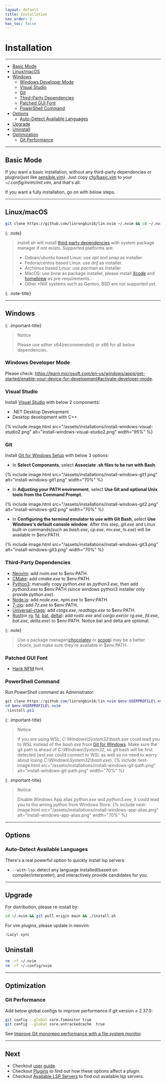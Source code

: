 ```yaml
---
layout: default
title: Installation
nav_order: 3
has_toc: false
---
```


<!-- markdownlint-disable MD013 MD025 -->

# Installation

---

- [Basic Mode](#basic-mode)
- [Linux/macOS](#linuxmacos)
- [Windows](#windows)
  - [Windows Developer Mode](#windows-developer-mode)
  - [Visual Studio](#visual-studio)
  - [Git](#git)
  - [Third-Party Dependencies](#third-party-dependencies)
  - [Patched GUI Font](#patched-gui-font)
  - [PowerShell Command](#powershell-command)
- [Options](#options)
  - [Auto-Detect Available Languages](#auto-detect-available-languages)
- [Upgrade](#upgrade)
- [Uninstall](#uninstall)
- [Optimization](#optimization)
  - [Git Performance](#git-performance)

---

## Basic Mode

If you want a basic installation, without any third-party dependencies or plugins(just like [sensible.vim](https://github.com/tpope/vim-sensible)). Just copy [cfg/basic.vim](https://github.com/linrongbin16/lin.nvim/blob/main/cfg/basic.vim) to your _~/.config/nvim/init.vim_, and that's all.

If you want a fully installation, go on with below steps.

---

## Linux/macOS

```bash
git clone https://github.com/linrongbin16/lin.nvim ~/.nvim && cd ~/.nvim && ./install.sh
```

{: .note}

> _install.sh_ will install [third-party dependencies](/lin.nvim.dev/appendix/#dependencies) with system package manager if not exists. Supported platforms are:
>
> - Debian/ubuntu based Linux: use _apt_ and _snap_ as installer.
> - Fedora/centos based Linux: use _dnf_ as installer.
> - Archlinux based Linux: use _pacman_ as installer.
> - MacOS: use _brew_ as package installer, please install [Xcode](https://guide.macports.org/chunked/installing.html) and [homebrew](https://brew.sh/) as pre-requirements.
> - Other \*NIX systems such as Gentoo, BSD are not supported yet.

{: .note-title}

---

## Windows

{: .important-title}

> Notice
>
> Please use either x64(recommended) or x86 for all below dependencies.

### Windows Developer Mode

Please check: <https://learn.microsoft.com/en-us/windows/apps/get-started/enable-your-device-for-development#activate-developer-mode>.

### Visual Studio

Install [Visual Studio](https://www.visualstudio.com/) with below 2 components:

- .NET Desktop Development
- Desktop development with C++

{% include image.html src="/assets/installations/install-windows-visual-studio2.png" alt="install-windows-visual-studio2.png" width="95%" %}

### Git

Install [Git for Windows Setup](https://git-scm.com/downloads) with below 3 options:

- In **Select Components**, select **Associate .sh files to be run with Bash**.

{% include image.html src="/assets/installations/install-windows-git1.png" alt="install-windows-git1.png" width="70%" %}

- In **Adjusting your PATH environment**, select **Use Git and optional Unix tools from the Command Prompt**.

{% include image.html src="/assets/installations/install-windows-git2.png" alt="install-windows-git2.png" width="70%" %}

- In **Configuring the terminal emulator to use with Git Bash**, select **Use Windows's default console window**. After this step, _git.exe_ and Linux built-in commands(such as _bash.exe_, _cp.exe_, _mv.exe_, _ls.exe_) will be available in $env:PATH.

{% include image.html src="/assets/installations/install-windows-git3.png" alt="install-windows-git3.png" width="70%" %}

### Third-Party Dependencies

- [Neovim](https://github.com/neovim/neovim/releases/latest): add _nvim.exe_ to $env:PATH.
- [CMake](https://github.com/Kitware/CMake/releases/latest): add _cmake.exe_ to $env:PATH.
- [Python3](https://www.python.org/downloads/windows/): manually copy _python.exe_ as _python3.exe_, then add _python3.exe_ to $env:PATH (since windows python3 installer only provide _python.exe_).
- [Node.js](https://nodejs.org/en/download/): add _node.exe_, _npm.exe_ to $env:PATH.
- [7-zip](https://www.7-zip.org/): add _7z.exe_ to $env:PATH.
- [Universal-ctags](https://github.com/universal-ctags/ctags-win32/releases): add _ctags.exe_, _readtags.exe_ to $env:PATH.
- [Rust](https://www.rust-lang.org/)(or [rg](https://github.com/BurntSushi/ripgrep), [fd](https://github.com/sharkdp/fd), [bat](https://github.com/sharkdp/bat), [delta](https://github.com/dandavison/delta)): add _rustc.exe_ and _cargo.exe_(or _rg.exe_, _fd.exe_, _bat.exe_, _delta.exe_) to $env:PATH. Notice bat and delta are optional.

{: .note}

> Use a package manager([chocolatey](https://chocolatey.org/) or [scoop](https://scoop.sh/)) may be a better choice, just make sure they're available in $env:PATH.

### Patched GUI Font

- [Hack NFM](https://github.com/ryanoasis/nerd-fonts/releases/download/v2.2.2/Hack.zip) font.

### PowerShell Command

Run PowerShell command as Administrator:

```powershell
git clone https://github.com/linrongbin16/lin.nvim $env:USERPROFILE\.nvim
cd $env:USERPROFILE\.nvim
.\install.ps1
```

{: .important-title}

> Notice
>
> If you are using WSL, _C:\Windows\System32\bash.exe_ could lead you to WSL instead of the _bash.exe_ from [Git for Windows](https://git-scm.com/). Make sure the git path is ahead of _C:\Windows\System32_, so git bash will be first detected (_wsl.exe_ could connect to WSL as well so no need to worry about losing _C:\Windows\System32\bash.exe_).
> {% include nest-image.html src="/assets/installations/install-windows-git-path.png" alt="install-windows-git-path.png" width="70%" %}

{: .important-title}

> Notice
>
> Disable Windows App alias _python.exe_ and _python3.exe_, it could lead you to the wrong python from Windows Store.
> {% include nest-image.html src="/assets/installations/install-windows-app-alias.png" alt="install-windows-app-alias.png" width="70%" %}

---

## Options

### Auto-Detect Available Languages

There's a real powerful option to quickly install lsp servers:

- `--with-lsp`: detect any language installed(based on compiler/interpreter), and interactively provide candidates for you.

---

## Upgrade

For distribution, please re-install by:

```bash
cd ~/.nvim && git pull origin main && ./install.sh
```

For vim plugins, please update in neovim:

```vim
:Lazy! sync
```

## Uninstall

```bash
rm -rf ~/.nvim
rm -rf ~/.config/nvim
```

---

## Optimization

### Git Performance

Add below global configs to improve performance if git version &ge; 2.37.0:

```bash
git config --global core.fsmonitor true
git config --global core.untrackedcache  true
```

See [Improve Git monorepo performance with a file system monitor](https://github.blog/2022-06-29-improve-git-monorepo-performance-with-a-file-system-monitor/).

---

## Next

- Checkout [user guide](/lin.nvim.dev/docs/user-guide).
- Checkout [Plugins](/lin.nvim.dev/docs/appendix/#plugins) to find out how these options affect a plugin.
- Checkout [Available LSP Servers](/lin.nvim.dev/docs/appendix/#available-lsp-servers) to find out available lsp servers.
